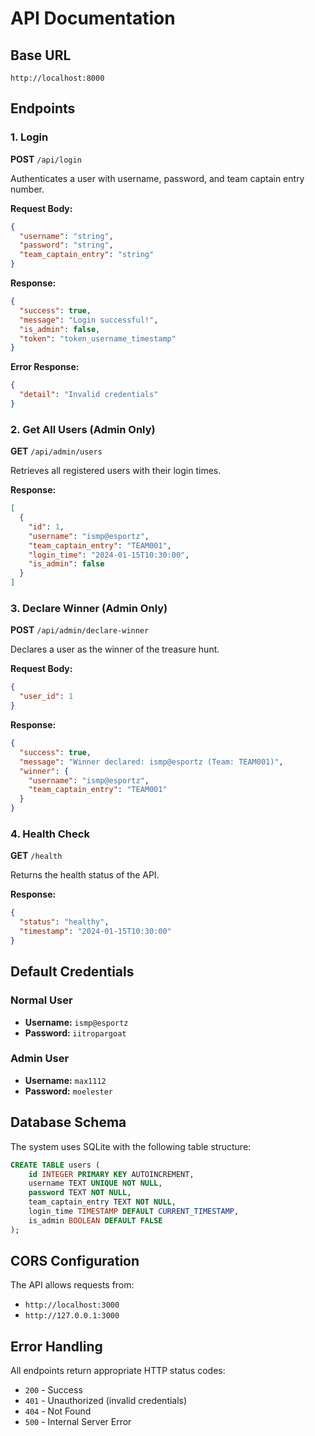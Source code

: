# API Documentation

## Base URL
```
http://localhost:8000
```

## Endpoints

### 1. Login
**POST** `/api/login`

Authenticates a user with username, password, and team captain entry number.

**Request Body:**
```json
{
  "username": "string",
  "password": "string", 
  "team_captain_entry": "string"
}
```

**Response:**
```json
{
  "success": true,
  "message": "Login successful!",
  "is_admin": false,
  "token": "token_username_timestamp"
}
```

**Error Response:**
```json
{
  "detail": "Invalid credentials"
}
```

### 2. Get All Users (Admin Only)
**GET** `/api/admin/users`

Retrieves all registered users with their login times.

**Response:**
```json
[
  {
    "id": 1,
    "username": "ismp@esportz",
    "team_captain_entry": "TEAM001",
    "login_time": "2024-01-15T10:30:00",
    "is_admin": false
  }
]
```

### 3. Declare Winner (Admin Only)
**POST** `/api/admin/declare-winner`

Declares a user as the winner of the treasure hunt.

**Request Body:**
```json
{
  "user_id": 1
}
```

**Response:**
```json
{
  "success": true,
  "message": "Winner declared: ismp@esportz (Team: TEAM001)",
  "winner": {
    "username": "ismp@esportz",
    "team_captain_entry": "TEAM001"
  }
}
```

### 4. Health Check
**GET** `/health`

Returns the health status of the API.

**Response:**
```json
{
  "status": "healthy",
  "timestamp": "2024-01-15T10:30:00"
}
```

## Default Credentials

### Normal User
- **Username:** `ismp@esportz`
- **Password:** `iitropargoat`

### Admin User
- **Username:** `max1112`
- **Password:** `moelester`

## Database Schema

The system uses SQLite with the following table structure:

```sql
CREATE TABLE users (
    id INTEGER PRIMARY KEY AUTOINCREMENT,
    username TEXT UNIQUE NOT NULL,
    password TEXT NOT NULL,
    team_captain_entry TEXT NOT NULL,
    login_time TIMESTAMP DEFAULT CURRENT_TIMESTAMP,
    is_admin BOOLEAN DEFAULT FALSE
);
```

## CORS Configuration

The API allows requests from:
- `http://localhost:3000`
- `http://127.0.0.1:3000`

## Error Handling

All endpoints return appropriate HTTP status codes:
- `200` - Success
- `401` - Unauthorized (invalid credentials)
- `404` - Not Found
- `500` - Internal Server Error 